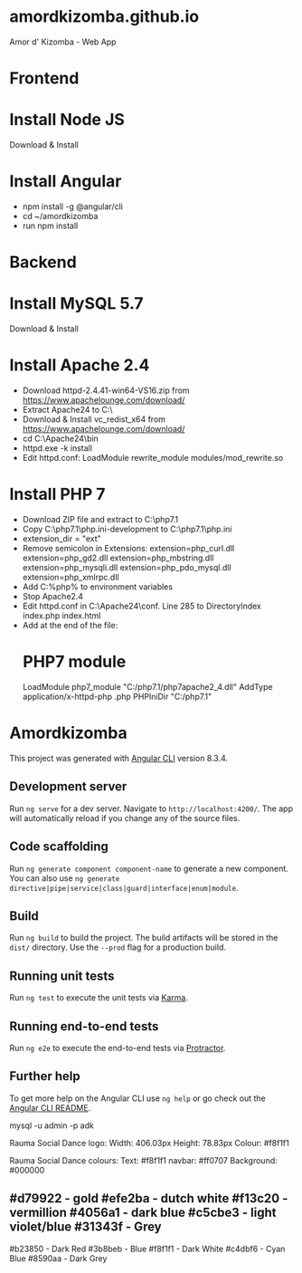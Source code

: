 # amordkizomba.github.io
Amor d' Kizomba - Web App

# Frontend
# Install Node JS
Download & Install
# Install Angular
 - npm install -g @angular/cli
 - cd ~/amordkizomba
 - run npm install

# Backend
# Install MySQL 5.7
Download & Install
# Install Apache 2.4
 - Download httpd-2.4.41-win64-VS16.zip from https://www.apachelounge.com/download/
 - Extract Apache24 to C:\
 - Download & Install vc_redist_x64 from https://www.apachelounge.com/download/
 - cd C:\Apache24\bin
 - httpd.exe -k install
 - Edit httpd.conf:
    LoadModule rewrite_module modules/mod_rewrite.so
# Install PHP 7
 - Download ZIP file and extract to C:\php7.1
 - Copy C:\php7.1\php.ini-development to C:\php7.1\php.ini
 - extension_dir = "ext"
 - Remove semicolon in Extensions:
extension=php_curl.dll
extension=php_gd2.dll
extension=php_mbstring.dll
extension=php_mysqli.dll
extension=php_pdo_mysql.dll
extension=php_xmlrpc.dll
 - Add C:\%php% to environment variables
 - Stop Apache2.4
 - Edit httpd.conf in C:\Apache24\conf. Line 285 to DirectoryIndex index.php index.html
 - Add at the end of the file:
    # PHP7 module
    LoadModule php7_module "C:/php7.1/php7apache2_4.dll"
    AddType application/x-httpd-php .php
    PHPIniDir "C:/php7.1"

# Amordkizomba

This project was generated with [Angular CLI](https://github.com/angular/angular-cli) version 8.3.4.

## Development server

Run `ng serve` for a dev server. Navigate to `http://localhost:4200/`. The app will automatically reload if you change any of the source files.

## Code scaffolding

Run `ng generate component component-name` to generate a new component. You can also use `ng generate directive|pipe|service|class|guard|interface|enum|module`.

## Build

Run `ng build` to build the project. The build artifacts will be stored in the `dist/` directory. Use the `--prod` flag for a production build.

## Running unit tests

Run `ng test` to execute the unit tests via [Karma](https://karma-runner.github.io).

## Running end-to-end tests

Run `ng e2e` to execute the end-to-end tests via [Protractor](http://www.protractortest.org/).

## Further help

To get more help on the Angular CLI use `ng help` or go check out the [Angular CLI README](https://github.com/angular/angular-cli/blob/master/README.md).

mysql -u admin -p adk

Rauma Social Dance logo:
Width: 406.03px
Height: 78.83px
Colour: #f8f1f1

Rauma Social Dance colours:
Text: #f8f1f1
navbar: #ff0707
Background: #000000

#d79922 - gold
#efe2ba - dutch white
#f13c20 - vermillion
#4056a1 - dark blue
#c5cbe3 - light violet/blue
#31343f - Grey
------------
#b23850 - Dark Red
#3b8beb - Blue
#f8f1f1 - Dark White
#c4dbf6 - Cyan Blue
#8590aa - Dark Grey
